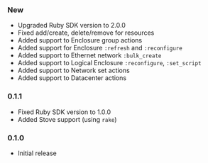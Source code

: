 ### New
  - Upgraded Ruby SDK version to 2.0.0
  - Fixed add/create, delete/remove for resources
  - Added support to Enclosure group actions
  - Added support for Enclosure `:refresh` and `:reconfigure`
  - Added support to Ethernet network `:bulk_create`
  - Added support to Logical Enclosure `:reconfigure`, `:set_script`
  - Added support to Network set actions
  - Added support to Datacenter actions

### 0.1.1
  - Fixed Ruby SDK version to 1.0.0
  - Added Stove support (using `rake`)

### 0.1.0
  - Initial release
